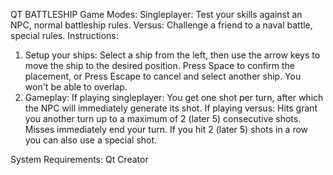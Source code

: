 QT BATTLESHIP
Game Modes:
Singleplayer: Test your skills against an NPC, normal battleship rules.
Versus: Challenge a friend to a naval battle, special rules.
Instructions:
1. Setup your ships: 
Select a ship from the left, then use the arrow keys to move the ship to the 
desired position. Press Space to confirm the placement, or Press Escape to 
cancel and select another ship. You won't be able to overlap.
2. Gameplay: 
If playing singleplayer: You get one shot per turn, after which 
the NPC will immediately generate its shot. 
If playing versus: Hits grant you another turn up to a maximum of 2 (later 5) 
consecutive shots. Misses immediately end your turn. If you hit 2 (later 5) 
shots in a row you can also use a special shot.

System Requirements:
Qt Creator
